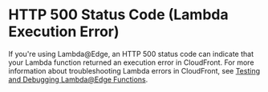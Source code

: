 # HTTP 500 Status Code \(Lambda Execution Error\)<a name="http-503-lambda-execution-error"></a>

If you're using Lambda@Edge, an HTTP 500 status code can indicate that your Lambda function returned an execution error in CloudFront\. For more information about troubleshooting Lambda errors in CloudFront, see [Testing and Debugging Lambda@Edge Functions](lambda-edge-testing-debugging.md)\.